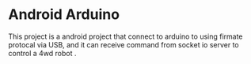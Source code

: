 Android Arduino 
======
This project is a android project that connect to arduino to using firmate protocal via USB, and it can receive command from socket io server to control a 4wd robot .

